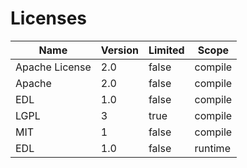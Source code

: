 # Licenses

| Name | Version | Limited | Scope |
| ---- | ------- | ------- | ----- |
| Apache License | 2.0 | false | compile |
| Apache | 2.0 | false | compile |
| EDL | 1.0 | false | compile |
| LGPL | 3 | true | compile |
| MIT | 1 | false | compile |
| EDL | 1.0 | false | runtime |
